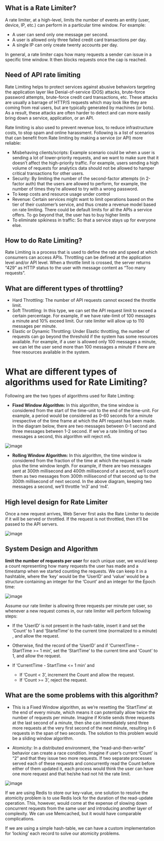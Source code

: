 ## What is a Rate Limiter?
A rate limiter, at a high-level, limits the number of events an entity (user, device, IP, etc.) can perform in a particular time window. For example:

* A user can send only one message per second.
* A user is allowed only three failed credit card transactions per day.
* A single IP can only create twenty accounts per day.

In general, a rate limiter caps how many requests a sender can issue in a specific time window. It then blocks requests once the cap is reached.

## Need of API rate limiting
Rate Limiting helps to protect services against abusive behaviors targeting the application layer like Denial-of-service (DOS) attacks, brute-force password attempts, brute-force credit card transactions, etc. These attacks are usually a barrage of HTTP/S requests which may look like they are coming from real users, but are typically generated by machines (or bots). As a result, these attacks are often harder to detect and can more easily bring down a service, application, or an API.

Rate limiting is also used to prevent revenue loss, to reduce infrastructure costs, to stop spam and online harassment. Following is a list of scenarios that can benefit from Rate limiting by making a service (or API) more reliable:

* Misbehaving clients/scripts: Example scenario could be when a user is sending a lot of lower-priority requests, and we want to make sure that it doesn’t affect the high-priority traffic. For example, users sending a high volume of requests for analytics data should not be allowed to hamper critical transactions for other users.
* Security: By limiting the number of the second-factor attempts (in 2-factor auth) that the users are allowed to perform, for example, the number of times they’re allowed to try with a wrong password.
* To keep costs and resource usage under control
* Revenue: Certain services might want to limit operations based on the tier of their customer’s service, and thus create a revenue model based on rate limiting. There could be default limits for all the APIs a service offers. To go beyond that, the user has to buy higher limits
* To eliminate spikiness in traffic: So that a service stays up for everyone else.

## How to do Rate Limiting?
Rate Limiting is a process that is used to define the rate and speed at which consumers can access APIs. Throttling can be defined at the application level and/or API level. When a throttle limit is crossed, the server returns “429” as HTTP status to the user with message content as “Too many requests”.

## What are different types of throttling?

* Hard Throttling: The number of API requests cannot exceed the throttle limit.
* Soft Throttling: In this type, we can set the API request limit to exceed a certain percentage. For example, if we have rate-limit of 100 messages a minute and 10% exceed limit. Our rate limiter will allow up to 110 messages per minute.
* Elastic or Dynamic Throttling: Under Elastic throttling, the number of requests can go beyond the threshold if the system has some resources available. For example, if a user is allowed only 100 messages a minute, we can let the user send more than 100 messages a minute if there are free resources available in the system.

# What are different types of algorithms used for Rate Limiting?
Following are the two types of algorithms used for Rate Limiting:

* **Fixed Window Algorithm:** In this algorithm, the time window is considered from the start of the time-unit to the end of the time-unit. For example, a period would be considered as 0-60 seconds for a minute irrespective of the time frame at which the API request has been made. In the diagram below, there are two messages between 0-1 second and three messages between 1-2 second. If we’ve a rate limiting of two messages a second, this algorithm will reject m5.

![image](https://user-images.githubusercontent.com/6800366/38092641-7087aad2-3386-11e8-99fa-9fbb40dc3686.png)

* **Rolling Window Algorithm:** In this algorithm, the time window is considered from the fraction of the time at which the request is made plus the time window length. For example, if there are two messages sent at 300th millisecond and 400th millisecond of a second, we’ll count them as two messages from 300th millisecond of that second up to the 300th millisecond of next second. In the above diagram, keeping two messages a second, we’ll throttle ‘m3’ and ‘m4’.

## High level design for Rate Limiter
Once a new request arrives, Web Server first asks the Rate Limiter to decide if it will be served or throttled. If the request is not throttled, then it’ll be passed to the API servers.

![image](https://user-images.githubusercontent.com/6800366/38092757-c15782e8-3386-11e8-8a01-5e1c2fdea4b3.png)

## System Design and Algorithm

**limit the number of requests per user**
for each unique user, we would keep a count representing how many requests the user has made and a timestamp when we started counting the requests. We can keep it in a hashtable, where the ‘key’ would be the ‘UserID’ and ‘value’ would be a structure containing an integer for the ‘Count’ and an integer for the Epoch time:

![image](https://user-images.githubusercontent.com/6800366/38092826-f2bab594-3386-11e8-892a-c52d9c3c85ac.png)

Assume our rate limiter is allowing three requests per minute per user, so whenever a new request comes in, our rate limiter will perform following steps:

* If the ‘UserID’ is not present in the hash-table, insert it and set the ‘Count’ to 1 and ‘StarteTime’ to the current time (normalized to a minute) , and allow the request.

* Otherwise, find the record of the ‘UserID’ and if ‘CurrentTime – StartTime >= 1 min’, set the ‘StartTime’ to the current time and ‘Count’ to 1, and allow the request.

* If ‘CurrentTime - StartTime <= 1 min’ and
    * If ‘Count < 3’, increment the Count and allow the request.
    * If ‘Count >= 3’, reject the request.

## What are the some problems with this algorithm?

* This is a Fixed Window algorithm, as we’re resetting the ‘StartTime’ at the end of every minute, which means it can potentially allow twice the number of requests per minute. Imagine if Kristie sends three requests at the last second of a minute, then she can immediately send three more requests at the very first second of the next minute, resulting in 6 requests in the span of two seconds. The solution to this problem would be a sliding window algorithm.

* Atomicity: In a distributed environment, the “read-and-then-write” behavior can create a race condition. Imagine if user’s current ‘Count’ is “2” and that they issue two more requests. If two separate processes served each of these requests and concurrently read the Count before either of them updated it, each process would think the user can have one more request and that he/she had not hit the rate limit.

![image](https://user-images.githubusercontent.com/6800366/38097822-070f72c0-3394-11e8-9cf2-7d21b3893dea.png)

If we are using Redis to store our key-value, one solution to resolve the atomicity problem is to use Redis lock for the duration of the read-update operation. This, however, would come at the expense of slowing down concurrent requests from the same user and introducing another layer of complexity. We can use Memcached, but it would have comparable complications.

If we are using a simple hash-table, we can have a custom implementation for ‘locking’ each record to solve our atomicity problems.



